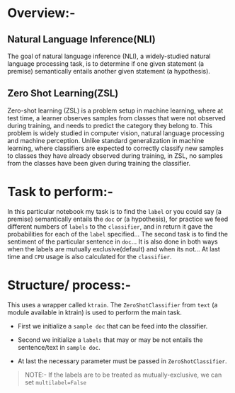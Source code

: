# Overview:-

## Natural Language Inference(NLI)

The goal of natural language inference (NLI), a widely-studied natural
language processing task, is to determine if one given statement
(a premise) semantically entails another given statement (a hypothesis).

## Zero Shot Learning(ZSL)

Zero-shot learning (ZSL) is a problem setup in machine learning, where
at test time, a learner observes samples from classes that were not
observed during training, and needs to predict the category they belong
to. This problem is widely studied in computer vision, natural language
processing and machine perception. Unlike standard generalization in
machine learning, where classifiers are expected to correctly classify
new samples to classes they have already observed during training, in
ZSL, no samples from the classes have been given during training the
classifier.

# Task to perform:-

In this particular notebook my task is to find the `label` or you could
say (a premise) semantically entails the `doc` or (a hypothesis), for practice
we feed different numbers of `labels` to the `classifier`, and in return it
gave the probabilities for each of the `label` specified... The second task
is to find the sentiment of the particular sentence in `doc`... It is also
done in both ways when the labels are mutually exclusive(default) and when its
not... At last time and `CPU` usage is also calculated for the `classifier`.

# Structure/ process:-

This uses a wrapper called `ktrain`. The `ZeroShotClassifier` from `text`
(a module available in ktrain) is used to perform the main task.

* First we initialize a `sample doc` that can be feed into the classifier.

* Second we initialize a `labels` that may or may be not entails the sentence/text in `sample doc`.

* At last the necessary parameter must be passed in `ZeroShotClassifier`.

> NOTE:- If the labels are to be treated as mutually-exclusive, we can set `multilabel=False`
